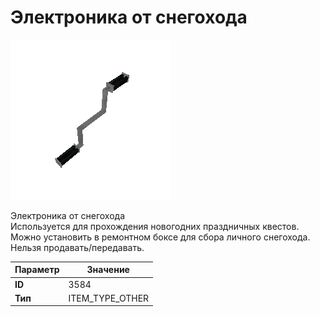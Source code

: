 # Электроника от снегохода

![Item Image](../img/3584.webp?raw=true)

Электроника от снегохода<br>Используется для прохождения новогодних праздничных квестов. <br>Можно установить в ремонтном боксе для сбора личного снегохода. <br>Нельзя продавать/передавать.


| Параметр | Значение |
|----------|----------|
| **ID** | 3584 |
| **Тип** | ITEM_TYPE_OTHER |

